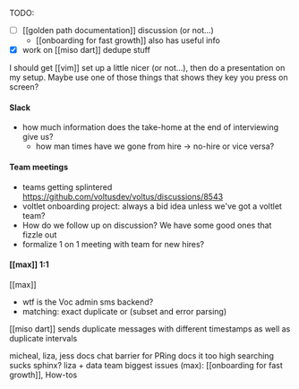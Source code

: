 
TODO:
- [ ] [[golden path documentation]] discussion (or not...)
    - [[onboarding for fast growth]] also has useful info
- [x] work on [[miso dart]] dedupe stuff

I should get [[vim]] set up a little nicer (or not...), then do a presentation on my setup.
Maybe use one of those things that shows they key you press on screen?

#### Slack
- how much information does the take-home at the end of interviewing give us?
    - how man times have we gone from hire -> no-hire or vice versa?
    
#### Team meetings
- teams getting splintered https://github.com/voltusdev/voltus/discussions/8543
- voltlet onboarding project: always a bid idea unless we've got a voltlet team?
- How do we follow up on discussion? We have some good ones that fizzle out
- formalize 1 on 1 meeting with team for new hires?
    
#### [[max]] 1:1
[[max]]
- wtf is the Voc admin sms backend?
- matching: exact duplicate or (subset and error parsing)

[[miso dart]] sends duplicate messages with different timestamps as well as duplicate intervals

micheal, liza, jess docs chat
barrier for PRing docs it too high
searching sucks
sphinx?
    liza + data team
biggest issues (max): [[onboarding for fast growth]], How-tos